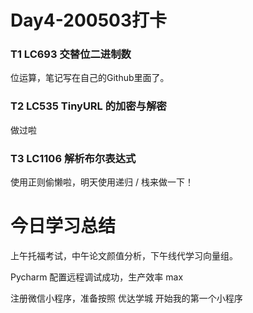 # Day4-200503打卡

### T1 LC693 交替位二进制数

位运算，笔记写在自己的Github里面了。

### T2 LC535 TinyURL 的加密与解密

做过啦

### T3 LC1106 解析布尔表达式

使用正则偷懒啦，明天使用递归 / 栈来做一下！

# 今日学习总结

上午托福考试，中午论文颜值分析，下午线代学习向量组。

Pycharm 配置远程调试成功，生产效率 max

注册微信小程序，准备按照 优达学城 开始我的第一个小程序